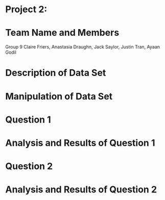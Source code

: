 # Project 2: 

# Team Name and Members 
Group 9
Claire Friers,
Anastasia Draughn, 
Jack Saylor, 
Justin Tran, 
Ayaan Godil

# Description of Data Set

# Manipulation of Data Set 

# Question 1 

# Analysis and Results of Question 1

# Question 2 

# Analysis and Results of Question 2


